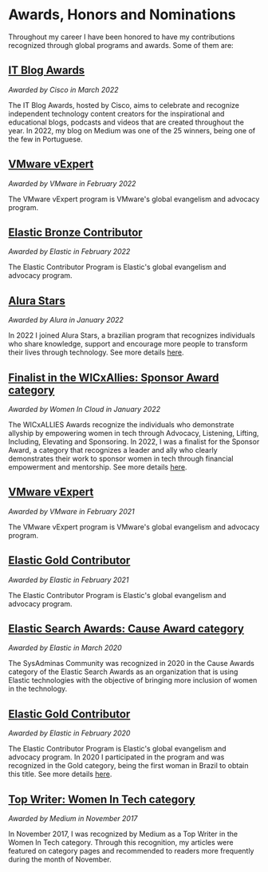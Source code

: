 # Awards, Honors and Nominations

Throughout my career I have been honored to have my contributions recognized through global programs and awards. Some of them are:

## [IT Blog Awards](https://www.cisco.com/c/en/us/training-events/events-webinars/influencer-hub/blog-awards.html#~2021-winners-top-10-25-50) 
*Awarded by Cisco in March 2022*

The IT Blog Awards, hosted by Cisco, aims to celebrate and recognize independent technology content creators for the inspirational and educational blogs, podcasts and videos that are created throughout the year. 
In 2022, my blog on Medium was one of the 25 winners, being one of the few in Portuguese.

## [VMware vExpert](https://vexpert.vmware.com/directory/7107) 
*Awarded by VMware in February 2022* 

The VMware vExpert program is VMware's global evangelism and advocacy program.

## [Elastic Bronze Contributor](https://www.credential.net/540804f4-8478-468c-8e3a-c02b6f7d84f3#gs.pamf41) 
*Awarded by Elastic in February 2022* 

The Elastic Contributor Program is Elastic's global evangelism and advocacy program.

## [Alura Stars](https://www.alura.com.br/stars) 
*Awarded by Alura in January 2022*

In 2022 I joined Alura Stars, a brazilian program that recognizes individuals who share knowledge, support and encourage more people to transform their lives through technology. See more details [here](https://www.alura.com.br/stars).

## [Finalist in the WICxAllies: Sponsor Award category](https://youtu.be/QvwqjWODfe4?t=208) 
*Awarded by Women In Cloud in January 2022*

The WICxALLIES Awards recognize the individuals who demonstrate allyship by empowering women in tech through Advocacy, Listening, Lifting, Including, Elevating and Sponsoring. 
In 2022, I was a finalist for the Sponsor Award, a category that recognizes a leader and ally who clearly demonstrates their work to sponsor women in tech through financial empowerment and mentorship.
See more details [here](https://womenincloud.com/16574-2/).

## [VMware vExpert](https://vexpert.vmware.com/directory/7107) 
*Awarded by VMware in February 2021* 

The VMware vExpert program is VMware's global evangelism and advocacy program.

## [Elastic Gold Contributor](https://www.credential.net/b0e79f6f-3982-46ae-b0bf-c9427c699dd3#gs.svp19z)
*Awarded by Elastic in February 2021* 

The Elastic Contributor Program is Elastic's global evangelism and advocacy program.

## [Elastic Search Awards: Cause Award category](https://www.elastic.co/pt/blog/introducing-the-2020-elastic-search-awards-honorees-for-the-americas-region) 
*Awarded by Elastic in March 2020* 

The SysAdminas Community was recognized in 2020 in the Cause Awards category of the Elastic Search Awards as an organization that is using Elastic technologies with the objective of bringing more inclusion of women in the technology.

## [Elastic Gold Contributor](https://www.credential.net/a74bdf9d-879d-489c-b4d7-b9e5f703252d#gs.svqrrh) 
*Awarded by Elastic in February 2020*

The Elastic Contributor Program is Elastic's global evangelism and advocacy program.
In 2020 I participated in the program and was recognized in the Gold category, being the first woman in Brazil to obtain this title. See more details [here](https://www.youtube.com/watch?v=jymrgv5gTis).

## [Top Writer: Women In Tech category](https://www.instagram.com/p/BbHgTgWHw-k/?utm_medium=copy_link) 
*Awarded by Medium in November 2017*

In November 2017, I was recognized by Medium as a Top Writer in the Women In Tech category. Through this recognition, my articles were featured on category pages and recommended to readers more frequently during the month of November.
